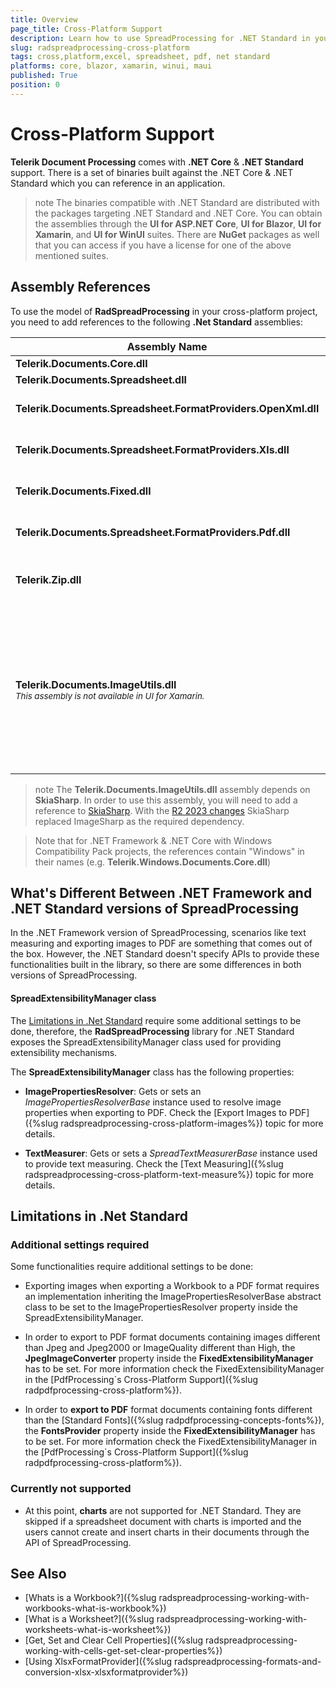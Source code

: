 ```yaml
---
title: Overview
page_title: Cross-Platform Support
description: Learn how to use SpreadProcessing for .NET Standard in your cross-platform applications.
slug: radspreadprocessing-cross-platform
tags: cross,platform,excel, spreadsheet, pdf, net standard
platforms: core, blazor, xamarin, winui, maui
published: True
position: 0
---
```


# Cross-Platform Support

**Telerik Document Processing** comes with **.NET Core** & **.NET Standard** support. There is a set of binaries built against the .NET Core & .NET Standard which you can reference in an application.

>note The binaries compatible with .NET Standard are distributed with the packages targeting .NET Standard and .NET Core. You can obtain the assemblies through the **UI for ASP.NET Core**, **UI for Blazor**, **UI for Xamarin**, and **UI for WinUI** suites. There are **NuGet** packages as well that you can access if you have a license for one of the above mentioned suites.

## Assembly References

To use the model of **RadSpreadProcessing** in your cross-platform project, you need to add references to the following **.Net Standard** assemblies:


| Assembly Name                            | Notes                                    |
|------------------------------------------|------------------------------------------|
| **Telerik.Documents.Core.dll**           |                                          |
| **Telerik.Documents.Spreadsheet.dll**    |                                          |
| **Telerik.Documents.Spreadsheet.FormatProviders.OpenXml.dll** | Required for working with XLSX files.    |
| **Telerik.Documents.Spreadsheet.FormatProviders.Xls.dll** | Required for working with XLS files.     |
| **Telerik.Documents.Fixed.dll**          | Required for exporting to PDF files.     |
| **Telerik.Documents.Spreadsheet.FormatProviders.Pdf.dll** | Required for exporting to PDF files.     |
| **Telerik.Zip.dll**                      | Required for working with XSLX, XLS and PDF files. |
| **Telerik.Documents.ImageUtils.dll** <br><sub>_This assembly is not available in UI for Xamarin._</sub> | Required when you need to export to PDF documents containing images different than **Jpeg** and **Jpeg2000** or **ImageQuality** different than High. |

>note The **Telerik.Documents.ImageUtils.dll** assembly depends on **SkiaSharp**. In order to use this assembly, you will need to add a reference to [SkiaSharp](https://www.nuget.org/packages/SkiaSharp/). With the [R2 2023 changes](https://docs.telerik.com/devtools/document-processing/libraries/radpdfprocessing/changes-and-backward-compatibility/backward-compatibility#whats-different-in-2023-r2) SkiaSharp replaced ImageSharp as the required dependency.

> Note that for .NET Framework & .NET Core with Windows Compatibility Pack projects, the references contain "Windows" in their names (e.g. **Telerik.Windows.Documents.Core.dll**)

## What's Different Between .NET Framework and .NET Standard versions of SpreadProcessing

In the .NET Framework version of SpreadProcessing, scenarios like text measuring and exporting images to PDF are something that comes out of the box. However, the .NET Standard doesn't specify APIs to provide these functionalities built in the library, so there are some differences in both versions of SpreadProcessing.

#### SpreadExtensibilityManager class

The [Limitations in .Net Standard](#limitations-in-net-standard) require some additional settings to be done, therefore, the **RadSpreadProcessing** library for .NET Standard exposes the SpreadExtensibilityManager class used for providing extensibility mechanisms.

The **SpreadExtensibilityManager** class has the following properties:

* **ImagePropertiesResolver**: Gets or sets an *ImagePropertiesResolverBase* instance used to resolve image properties when exporting to PDF. Check the [Export Images to PDF]({%slug radspreadprocessing-cross-platform-images%}) topic for more details.

* **TextMeasurer**: Gets or sets a *SpreadTextMeasurerBase* instance used to provide text measuring. Check the [Text Measuring]({%slug radspreadprocessing-cross-platform-text-measure%}) topic for more details.

## Limitations in .Net Standard

### Additional settings required

Some functionalities require additional settings to be done:

* Exporting images when exporting a Workbook to a PDF format requires an implementation inheriting the ImagePropertiesResolverBase abstract class to be set to the ImagePropertiesResolver property inside the SpreadExtensibilityManager.

* In order to export to PDF format documents containing images different than Jpeg and Jpeg2000 or ImageQuality different than High, the **JpegImageConverter** property inside the **FixedExtensibilityManager** has to be set. For more information check the FixedExtensibilityManager in the [PdfProcessing`s Cross-Platform Support]({%slug radpdfprocessing-cross-platform%}).

* In order to **export to PDF** format documents containing fonts different than the [Standard Fonts]({%slug radpdfprocessing-concepts-fonts%}), the **FontsProvider** property inside the **FixedExtensibilityManager** has to be set. For more information check the FixedExtensibilityManager in the [PdfProcessing`s Cross-Platform Support]({%slug radpdfprocessing-cross-platform%}).

### Currently not supported

 * At this point, **charts** are not supported for .NET Standard. They are skipped if a spreadsheet document with charts is imported and the users cannot create and insert charts in their documents through the API of SpreadProcessing.

## See Also

 * [Whats is a Workbook?]({%slug radspreadprocessing-working-with-workbooks-what-is-workbook%})
 * [What is a Worksheet?]({%slug radspreadprocessing-working-with-worksheets-what-is-worksheet%})
 * [Get, Set and Clear Cell Properties]({%slug radspreadprocessing-working-with-cells-get-set-clear-properties%})
 * [Using XlsxFormatProvider]({%slug radspreadprocessing-formats-and-conversion-xlsx-xlsxformatprovider%})
